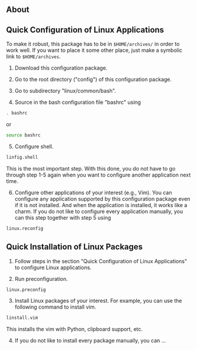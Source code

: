 ## About

## Quick Configuration of Linux Applications

To make it robust, this package has to be in `$HOME/archives/` in order to work well. If you want to place it some other place, just make a symbolic link to `$HOME/archives`.

1. Download this configuration package.

2. Go to the root directory ("config") of this configuration package.

3. Go to subdirectory "linux/common/bash".

4. Source in the bash configuration file "bashrc" 
using 
```bash
. bashrc 
```
or 
```bash
source bashrc
```
5. Configure shell. 
```bash
linfig.shell
```
This is the most important step. 
With this done,
you do not have to go through step 1-5 again 
when you want to configure another application next time.

6. Configure other applications of your interest 
(e.g., Vim).
You can configure any application supported by this configuration package
even if it is not installed.
And when the application is installed,
it works like a charm.
If you do not like to configure every application manually,
you can this step together with step 5 using
```bash
linux.reconfig
```
## Quick Installation of Linux Packages

1. Follow steps in the section "Quick Configuration of Linux Applications" 
to configure Linux applications.

2. Run preconfiguration.
```bash
linux.preconfig
```
3. Install Linux packages of your interest.
For example, 
you can use the following command to install vim.
```bash
linstall.vim
```
This installs the vim with Python, clipboard support, etc.

4. If you do not like to install every package manually,
you can ...